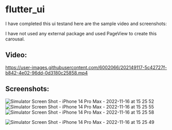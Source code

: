 # flutter_ui

I have completed this ui testand here are the sample video and screenshots:

I have not used any external package and used PageView to create this carousal.

## Video:
https://user-images.githubusercontent.com/6002066/202149117-5c42727f-b842-4e02-96dd-0d3180c25858.mp4

## Screenshots:

![Simulator Screen Shot - iPhone 14 Pro Max - 2022-11-16 at 15 25 52](https://user-images.githubusercontent.com/6002066/202149580-3fc41c38-8f21-4f69-85ee-f7b8b480b9bc.png)
![Simulator Screen Shot - iPhone 14 Pro Max - 2022-11-16 at 15 25 55](https://user-images.githubusercontent.com/6002066/202149593-182930f7-8c57-4c92-b836-3972d8ff20de.png)
![Simulator Screen Shot - iPhone 14 Pro Max - 2022-11-16 at 15 25 58](https://user-images.githubusercontent.com/6002066/202149601-4ae166ed-25a5-441d-b69e-11865645bbd9.png)

![Simulator Screen Shot - iPhone 14 Pro Max - 2022-11-16 at 15 25 49](https://user-images.githubusercontent.com/6002066/202149549-cb1620c9-ee02-4b4a-8bc2-ba3b35d477fa.png)
